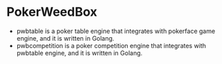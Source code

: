 # PokerWeedBox

- pwbtable is a poker table engine that integrates with pokerface game engine, and it is written in Golang.
- pwbcompetition is a poker competition engine that integrates with pwbtable engine, and it is written in Golang.